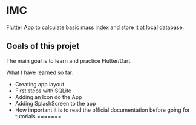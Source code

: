 # IMC

Flutter App to calculate basic mass index and store it at local database.

## Goals of this projet

The main goal is to learn and practice Flutter/Dart.

What I have learned so far:
- Creating app layout
- First steps with SQLite
- Adding an Icon do the App
- Adding SplashScreen to the app
- How important it is to read the official documentation before going for tutorials
=======

